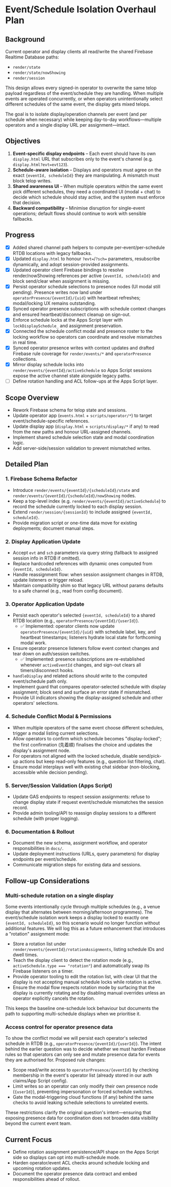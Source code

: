 # Event/Schedule Isolation Overhaul Plan

## Background
Current operator and display clients all read/write the shared Firebase Realtime Database paths:

- `render/state`
- `render/state/nowShowing`
- `render/session`

This design allows every signed-in operator to overwrite the same telop payload regardless of the event/schedule they are handling. When multiple events are operated concurrently, or when operators unintentionally select different schedules of the same event, the display gets mixed telops.

The goal is to isolate display/operation channels per event (and per schedule when necessary) while keeping day-to-day workflows—multiple operators and a single display URL per assignment—intact.

## Objectives
1. **Event-specific display endpoints** – Each event should have its own `display.html` URL that subscribes only to the event's channel (e.g. `display.html?evt=evt123`).
2. **Schedule-aware isolation** – Displays and operators must agree on the exact `{eventId, scheduleId}` they are manipulating. A mismatch must block telop writes.
3. **Shared awareness UI** – When multiple operators within the same event pick different schedules, they need a coordinated UI (modal + chat) to decide which schedule should stay active, and the system must enforce that decision.
4. **Backward compatibility** – Minimise disruption for single-event operations; default flows should continue to work with sensible fallbacks.

## Progress
- [x] Added shared channel path helpers to compute per-event/per-schedule RTDB locations with legacy fallbacks.
- [x] Updated `display.html` to honour `?evt=`/`?sch=` parameters, resubscribe dynamically, and adopt session-provided assignments.
- [x] Updated operator client Firebase bindings to resolve render/nowShowing references per active `{eventId, scheduleId}` and block send/clear when assignment is missing.
- [x] Persist operator schedule selections to presence nodes (UI modal still pending). Presence writes now land under `operatorPresence/{eventId}/{uid}` with heartbeat refreshes; modal/locking UX remains outstanding.
- [x] Synced operator presence subscriptions with schedule context changes and ensured heartbeat/disconnect cleanup on sign-out.
- [x] Enforce schedule locks at the Apps Script layer with `lockDisplaySchedule_` and assignment preservation.
- [x] Connected the schedule conflict modal and presence roster to the locking workflow so operators can coordinate and resolve mismatches in real time.
- [x] Synced operator presence writes with context updates and drafted Firebase rule coverage for `render/events/*` and `operatorPresence` collections.
- [x] Mirror display schedule locks into `render/events/{eventId}/activeSchedule` so Apps Script sessions expose the active channel state alongside legacy paths.
- [ ] Define rotation handling and ACL follow-ups at the Apps Script layer.

## Scope Overview
- Rework Firebase schema for telop state and sessions.
- Update operator app (`events.html` + `scripts/operator/*`) to target event/schedule-specific references.
- Update display app (`display.html` + `scripts/display/*` if any) to read from the new paths and honour URL-assigned channels.
- Implement shared schedule selection state and modal coordination logic.
- Add server-side/session validation to prevent mismatched writes.

## Detailed Plan

### 1. Firebase Schema Refactor
- Introduce `render/events/{eventId}/{scheduleId}/state` and `render/events/{eventId}/{scheduleId}/nowShowing` nodes.
- Keep a top-level index (e.g. `render/events/{eventId}/activeSchedule`) to record the schedule currently locked to each display session.
- Extend `render/session/{sessionId}` to include assigned `{eventId, scheduleId}`.
- Provide migration script or one-time data move for existing deployments; document manual steps.

### 2. Display Application Update
- Accept `evt` and `sch` parameters via query string (fallback to assigned session info in RTDB if omitted).
- Replace hardcoded references with dynamic ones computed from `{eventId, scheduleId}`.
- Handle reassignment flow: when session assignment changes in RTDB, update listeners or trigger reload.
- Maintain compatibility shim so that legacy URL without params defaults to a safe channel (e.g., read from config document).

### 3. Operator Application Update
- Persist each operator's selected `{eventId, scheduleId}` to a shared RTDB location (e.g., `operatorPresence/{eventId}/{userId}`).
  - ✅ Implemented: operator clients now update `operatorPresence/{eventId}/{uid}` with schedule label, key, and heartbeat timestamps; listeners hydrate local state for forthcoming modal work.
- Ensure operator presence listeners follow event context changes and tear down on auth/session switches.
  - ✅ Implemented: presence subscriptions are re-established whenever `activeEventId` changes, and sign-out clears all timers/disconnect hooks.
- `handleDisplay` and related actions should write to the computed event/schedule path only.
- Implement guard that compares operator-selected schedule with display assignment; block send and surface an error state if mismatched.
- Provide UI indicators showing the display-assigned schedule and other operators' selections.

### 4. Schedule Conflict Modal & Permissions
- When multiple operators of the same event choose different schedules, trigger a modal listing current selections.
- Allow operators to confirm which schedule becomes "display-locked"; the first confirmation (先着順) finalises the choice and updates the display's assignment node.
- For operators not aligned with the locked schedule, disable send/pick-up actions but keep read-only features (e.g., question list filtering, chat).
- Ensure modal interplays well with existing chat sidebar (non-blocking, accessible while decision pending).

### 5. Server/Session Validation (Apps Script)
- Update GAS endpoints to respect session assignments: refuse to change display state if request event/schedule mismatches the session record.
- Provide admin tooling/API to reassign display sessions to a different schedule (with proper logging).

### 6. Documentation & Rollout
- Document the new schema, assignment workflow, and operator responsibilities in `docs/`.
- Update deployment instructions (URLs, query parameters) for display endpoints per event/schedule.
- Communicate migration steps for existing data and sessions.

## Follow-up Considerations

### Multi-schedule rotation on a single display
Some events intentionally cycle through multiple schedules (e.g., a venue display that alternates between morning/afternoon programmes). The event/schedule isolation work keeps a display locked to exactly one `{eventId, scheduleId}`, so this scenario would no longer function without additional features. We will log this as a future enhancement that introduces a "rotation" assignment mode:

- Store a rotation list under `render/events/{eventId}/rotationAssignments`, listing schedule IDs and dwell times.
- Teach the display client to detect the rotation mode (e.g., `activeSchedule.type === "rotation"`) and automatically swap its Firebase listeners on a timer.
- Provide operator tooling to edit the rotation list, with clear UI that the display is not accepting manual schedule locks while rotation is active.
- Ensure the modal flow respects rotation mode by surfacing that the display is currently rotating and by disabling manual overrides unless an operator explicitly cancels the rotation.

This keeps the baseline one-schedule lock behaviour but documents the path to supporting multi-schedule displays when we prioritise it.

### Access control for operator presence data
To show the conflict modal we will persist each operator's selected schedule in RTDB (e.g., `operatorPresence/{eventId}/{userId}`). The intent behind the earlier question was to decide whether we must harden Firebase rules so that operators can only see and mutate presence data for events they are authorised for. Proposed rule changes:

- Scope read/write access to `operatorPresence/{eventId}` by checking membership in the event's operator list (already stored in our auth claims/App Script config).
- Limit writes so an operator can only modify their own presence node (`{userId}`), preventing impersonation or forced schedule switches.
- Gate the modal-triggering cloud functions (if any) behind the same checks to avoid leaking schedule selections to unrelated events.

These restrictions clarify the original question's intent—ensuring that exposing presence data for coordination does not broaden data visibility beyond the current event team.

## Current Focus

- Define rotation assignment persistence/API shape on the Apps Script side so displays can opt into multi-schedule mode.
- Harden operator/event ACL checks around schedule locking and upcoming rotation updates.
- Document the operator presence data contract and embed responsibilities ahead of rollout.

